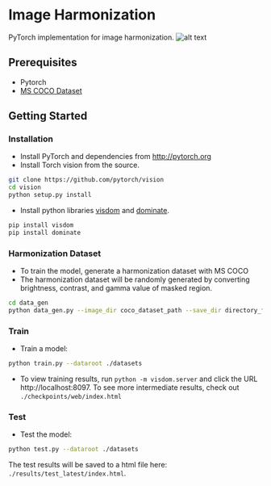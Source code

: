 # Image Harmonization

PyTorch implementation for image harmonization. 
![alt text](https://github.com/pss1207/image_harmonization/blob/master/test_results.png)

## Prerequisites
- Pytorch
- [MS COCO Dataset](http://cocodataset.org/#home)

## Getting Started
### Installation
- Install PyTorch and dependencies from http://pytorch.org
- Install Torch vision from the source.
```bash
git clone https://github.com/pytorch/vision
cd vision
python setup.py install
```
- Install python libraries [visdom](https://github.com/facebookresearch/visdom) and [dominate](https://github.com/Knio/dominate).
```bash
pip install visdom
pip install dominate
```

### Harmonization Dataset
- To train the model, generate a harmonization dataset with MS COCO
- The harmonization dataset will be randomly generated by converting brightness, contrast, and gamma value of masked region.
```bash
cd data_gen
python data_gen.py --image_dir coco_dataset_path --save_dir directory_for_saving_images 
```

### Train
- Train a model:
```bash
python train.py --dataroot ./datasets 
```
- To view training results, run `python -m visdom.server` and click the URL http://localhost:8097. To see more intermediate results, check out `./checkpoints/web/index.html`

### Test
- Test the model:
```bash
python test.py --dataroot ./datasets
```
The test results will be saved to a html file here: `./results/test_latest/index.html`.



